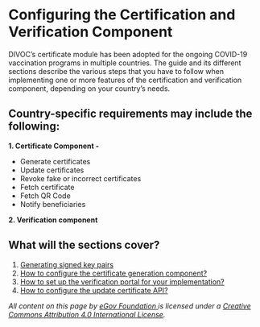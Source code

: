 # Configuring the Certification and Verification Component

DIVOC’s certificate module has been adopted for the ongoing COVID-19 vaccination programs in multiple countries. The guide and its different sections describe the various steps that you have to follow when implementing one or more features of the certification and verification component, depending on your country’s needs.

## Country-specific requirements may include the following:

**1. Certificate Component -**

* Generate certificates&#x20;
* Update certificates&#x20;
* Revoke fake or incorrect certificates&#x20;
* Fetch certificate&#x20;
* Fetch QR Code&#x20;
* Notify beneficiaries

**2. Verification component**

## What will the sections cover?

1. [Generating signed key pairs](generating-signed-key-pairs.md)
2. [How to configure the certificate generation component?](configuring-certificates/)&#x20;
3. [How to set up the verification portal for your implementation?](how-to-set-up-the-verification-portal-for-implementation.md)
4. [How to configure the update certificate API?](how-to-configure-the-update-certificate-api.md)



_All content on this page by_ [_eGov Foundation_ ](https://egov.org.in/)_is licensed under a_ [_Creative Commons Attribution 4.0 International License_](http://creativecommons.org/licenses/by/4.0/)_._
